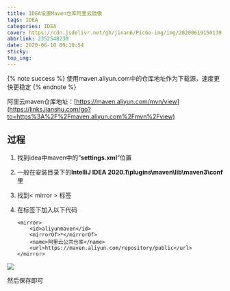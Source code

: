 ```yaml
---
title: IDEA设置Maven仓库阿里云镜像
tags: IDEA
categories: IDEA
cover: https://cdn.jsdelivr.net/gh/jinan6/PicGo-img/img/20200619150139.jpg
abbrlink: 2352548230
date: 2020-06-10 09:10:54
sticky:
top_img:
---
```


{% note success %} 使用maven.aliyun.com中的仓库地址作为下载源，速度更快更稳定 {% endnote %}

阿里云maven仓库地址：[https://maven.aliyun.com/mvn/view](https://links.jianshu.com/go?to=https%3A%2F%2Fmaven.aliyun.com%2Fmvn%2Fview)

## 过程

1. 找到idea中maven中的“**settings.xml**”位置

2. 一般在安装目录下的**IntelliJ IDEA 2020.1\plugins\maven\lib\maven3\conf**里

3. 找到< mirror > 标签

4. 在标签下加入以下代码

   ```code
   <mirror>
       <id>aliyunmaven</id>
       <mirrorOf>*</mirrorOf>
       <name>阿里云公共仓库</name>
       <url>https://maven.aliyun.com/repository/public</url>
   </mirror>
   ```

   

![](https://cdn.jsdelivr.net/gh/jinan6/PicGo-img/img/20200619160055.jpg)

然后保存即可